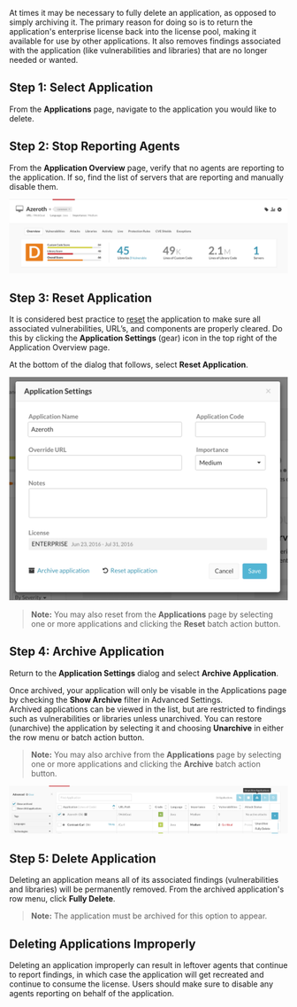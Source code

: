 <!--
title: "Deleting An Application"
description: "Instructions on how to delete an application"
tags: "user manage TeamServer application deleting"
-->


At times it may be necessary to fully delete an application, as opposed to simply archiving it. The primary reason for doing so is to return the application's enterprise license back into the license pool, making it available for use by other applications. It also removes findings associated with the application (like vulnerabilities and libraries) that are no longer needed or wanted.


## Step 1: Select Application

From the **Applications** page, navigate to the application you would like to delete. 


## Step 2: Stop Reporting Agents

From the **Application Overview** page, verify that no agents are reporting to the application. If so, find the list of servers that are reporting and manually disable them.

<a href="assets/images/DeleteApp_Dashboard.png" rel="lightbox" title="Application Overview"><img class="thumbnail" src="assets/images/DeleteApp_Dashboard.png"/></a>


## Step 3: Reset Application

It is considered best practice to [reset](installation_setupinstall.html#restart) the application to make sure all associated vulnerabilities, URL’s, and components are properly cleared.  Do this by clicking the **Application Settings** (gear) icon in the top right of the Application Overview page.

At the bottom of the dialog that follows, select **Reset Application**.

<a href="assets/images/DeleteApp_SettingsDialog.png" rel="lightbox" title="Application Settings Dialog"><img class="thumbnail" src="assets/images/DeleteApp_SettingsDialog.png"/></a>

>**Note:** You may also reset from the **Applications** page by selecting one or more applications and clicking the **Reset** batch action button.


## Step 4: Archive Application

Return to the **Application Settings** dialog and select **Archive Application**.

Once archived, your application will only be visable in the Applications page by checking the **Show Archive** filter in Advanced Settings. <br> Archived applications can be viewed in the list, but are restricted to findings such as vulnerabilities or libraries unless unarchived.  You can restore (unarchive) the application by selecting it and choosing **Unarchive** in either the row menu or batch action button.

>**Note:** You may also archive from the **Applications** page by selecting one or more applications and clicking the **Archive** batch action button.

<a href="assets/images/DeleteApp_UnarchiveFullDelete.png" rel="lightbox" title="Archived Application Options"><img class="thumbnail" src="assets/images/DeleteApp_UnarchiveFullDelete.png"/></a>


## Step 5: Delete Application

Deleting an application means all of its associated findings (vulnerabilities and libraries) will be permanently removed. From the archived application's row menu, click **Fully Delete**.


>**Note:** The application must be archived for this option to appear.  


## Deleting Applications Improperly

Deleting an application improperly can result in leftover agents that continue to report findings, in which case the application will get recreated and continue to consume the license. Users should make sure to disable any agents reporting on behalf of the application.


